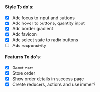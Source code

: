 #### Style To do's:
- [x] Add focus to input and buttons
- [x] Add hover to buttons, quantity input
- [x] Add border gradient
- [x] Add favicon
- [x] Add select state to radio buttons
- [ ] Add responsivity

#### Features To do's:
 - [x] Reset cart
 - [x] Store order
 - [x] Show order details in success page
 - [x] Create reducers, actions and use immer?